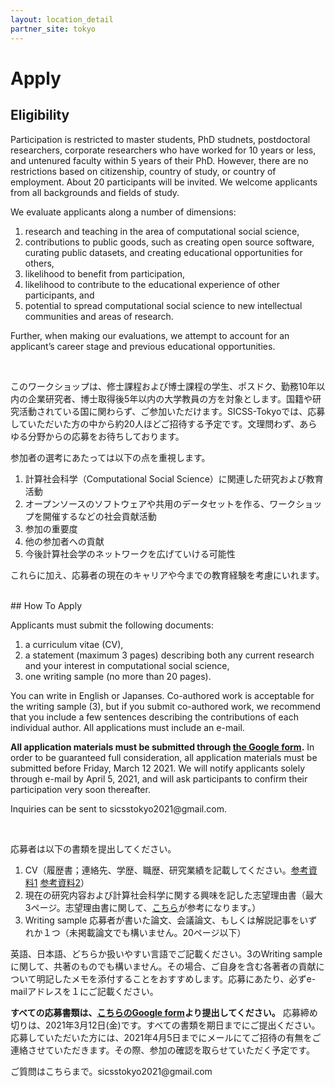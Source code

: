 ```yaml
---
layout: location_detail
partner_site: tokyo
---
```


# Apply

## Eligibility

<p>Participation is restricted to master students, PhD studnets, postdoctoral researchers, corporate researchers who have worked for 10 years or less, and untenured faculty within 5 years of their PhD. However, there are no restrictions based on citizenship, country of study, or country of employment. About 20 participants will be invited. We welcome applicants from all backgrounds and fields of study.</p>
<p>We evaluate applicants along a number of dimensions:
<ol>
  <li>research and teaching in the area of computational social science,</li>
  <li>contributions to public goods, such as creating open source software, curating public datasets, and creating educational opportunities for others,</li>
  <li>likelihood to benefit from participation,</li>
  <li>likelihood to contribute to the educational experience of other participants, and</li>
  <li>potential to spread computational social science to new intellectual communities and areas of research.</li>
</ol>
Further, when making our evaluations, we attempt to account for an applicant’s career stage and previous educational opportunities.</p>
<br>
<p>このワークショップは、修士課程および博士課程の学生、ポスドク、勤務10年以内の企業研究者、博士取得後5年以内の大学教員の方を対象とします。国籍や研究活動されている国に関わらず、ご参加いただけます。SICSS-Tokyoでは、応募していただいた方の中から約20人ほどご招待する予定です。文理問わず、あらゆる分野からの応募をお待ちしております。</p>
<p>参加者の選考にあたっては以下の点を重視します。
<ol>
  <li>計算社会科学（Computational Social Science）に関連した研究および教育活動</li>
  <li>オープンソースのソフトウェアや共用のデータセットを作る、ワークショップを開催するなどの社会貢献活動</li>
  <li>参加の重要度</li>
  <li>他の参加者への貢献</li>
  <li>今後計算社会学のネットワークを広げていける可能性</li>
</ol>
これらに加え、応募者の現在のキャリアや今までの教育経験を考慮にいれます。</p>

<br />
## How To Apply

<p>Applicants must submit the following documents:
<ol>
  <li>a curriculum vitae (CV),</li>
  <li>a statement (maximum 3 pages) describing both any current research and your interest in computational social science,</li>
  <li>one writing sample (no more than 20 pages).</li>
</ol>
You can write in English or Japanses. Co-authored work is acceptable for the writing sample (3), but if you submit co-authored work, we recommend that you include a few sentences describing the contributions of each individual author. All applications must include an e-mail. </p>
<p><b>All application materials must be submitted through <a href="https://forms.gle/sqku6UP7GKmQ8YGD9">the Google form</a>.</b> In order to be guaranteed full consideration, all application materials must be submitted before Friday, March 12 2021. We will notify applicants solely through e-mail by April 5, 2021, and will ask participants to confirm their participation very soon thereafter.</p>

<p>Inquiries can be sent to sicsstokyo2021@gmail.com.</p>

<br>
<p>応募者は以下の書類を提出してください。
<ol>
  <li>CV（履歴書；連絡先、学歴、職歴、研究業績を記載してください。<a href="https://docs.google.com/document/d/1CjMjYJz-g2opuWEDopxVlGcdKGjSo38yf-BqUUBXz5o/edit?usp=sharing">参考資料1</a> <a href="http://www.shirado.net/wp-content/uploads/2019/11/Shirado_CV_2019_v5.pdf">参考資料2</a>）</li>
  <li>現在の研究内容および計算社会科学に関する興味を記した志望理由書（最大3ページ。志望理由書に関して、<a href="https://ultrabem.com/other_topics/how-to/statement_research">こちら</a>が参考になります。）</li>
  <li>Writing sample 応募者が書いた論文、会議論文、もしくは解説記事をいずれか１つ（未掲載論文でも構いません。20ページ以下）</li>
 </ol>
英語、日本語、どちらか扱いやすい言語でご記載ください。3のWriting sampleに関して、共著のものでも構いません。その場合、ご自身を含む各著者の貢献について明記したメモを添付することをおすすめします。応募にあたり、必ずe-mailアドレスを１にご記載ください。</p>

<p><b>すべての応募書類は、<a href="https://forms.gle/sqku6UP7GKmQ8YGD9">こちらのGoogle form</a>より提出してください。</b> 応募締め切りは、2021年3月12日(金)です。すべての書類を期日までにご提出ください。応募していただいた方には、2021年4月5日までにメールにてご招待の有無をご連絡させていただきます。その際、参加の確認を取らせていただく予定です。</p>

<p>ご質問はこちらまで。sicsstokyo2021@gmail.com</p>
